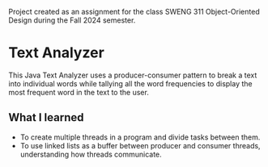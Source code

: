 Project created as an assignment for the class SWENG 311 Object-Oriented Design during the Fall 2024 semester.

# Text Analyzer
This Java Text Analyzer uses a producer-consumer pattern to break a text into individual words while tallying all the word frequencies to display the most frequent word in the text to the user.

## What I learned
- To create multiple threads in a program and divide tasks between them.
- To use linked lists as a buffer between producer and consumer threads, understanding how threads communicate.

